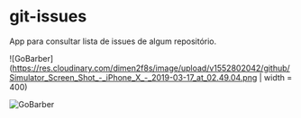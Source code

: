 # git-issues
App para consultar lista de issues de algum repositório.

![GoBarber](https://res.cloudinary.com/dimen2f8s/image/upload/v1552802042/github/Simulator_Screen_Shot_-_iPhone_X_-_2019-03-17_at_02.49.04.png | width = 400)

![GoBarber](https://res.cloudinary.com/dimen2f8s/image/upload/v1552802042/github/Simulator_Screen_Shot_-_iPhone_X_-_2019-03-17_at_02.48.48.png)
